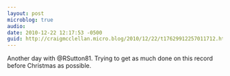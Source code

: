 ```yaml
---
layout: post
microblog: true
audio: 
date: 2010-12-22 12:17:53 -0500
guid: http://craigmcclellan.micro.blog/2010/12/22/t17629912257011712.html
---
```

Another day with @RSutton81.  Trying to get as much done on this record before Christmas as possible.

